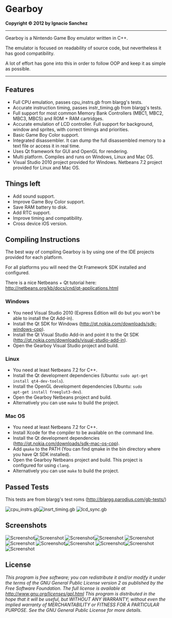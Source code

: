 Gearboy
=======
<b>Copyright &copy; 2012 by Ignacio Sanchez</b>

----------

Gearboy is a Nintendo Game Boy emulator written in C++.

The emulator is focused on readability of source code, but nevertheless it has good compatibility.

A lot of effort has gone into this in order to follow OOP and keep it as simple as possible.

----------

Features
--------

- Full CPU emulation, passes cpu_instrs.gb from blargg's tests.
- Accurate instruction timing, passes instr_timing.gb from blargg's tests.
- Full support for most common Memory Bank Controllers (MBC1, MBC2, MBC3, MBC5) and ROM + RAM cartridges.
- Accurate emulation of LCD controller. Full support for background, window and sprites, with correct timings and priorities.
- Basic Game Boy Color support.
- Integrated disassembler. It can dump the full disassembled memory to a text file or access it in real time.
- Uses Qt framework for GUI and OpenGL for rendering.
- Multi platform. Compiles and runs on Windows, Linux and Mac OS.
- Visual Studio 2010 project provided for Windows. Netbeans 7.2 project provided for Linux and Mac OS.

Things left
-----------

- Add sound support.
- Improve Game Boy Color support.
- Save RAM battery to disk.
- Add RTC support.
- Improve timing and compatibility.
- Cross device iOS version.

Compiling Instructions
----------------------

The best way of compiling Gearboy is by using one of the IDE projects provided for each platform.

For all platforms you will need the Qt Framework SDK installed and configured.

There is a nice Netbeans + Qt tutorial here: http://netbeans.org/kb/docs/cnd/qt-applications.html

### Windows
- You need Visual Studio 2010 (Express Edition will do but you won't be able to install the Qt Add-in).
- Install the Qt SDK for Windows (http://qt.nokia.com/downloads/sdk-windows-cpp).
- Install the Qt Visual Studio Add-in and point it to the Qt SDK (http://qt.nokia.com/downloads/visual-studio-add-in).
- Open the Gearboy Visual Studio project and build.

### Linux
- You need at least Netbeans 7.2 for C++.
- Install the Qt development dependencies (Ubuntu: <code>sudo apt-get install qt4-dev-tools</code>).
- Install the OpenGL development dependencies (Ubuntu: <code>sudo apt-get install freeglut3-dev</code>).
- Open the Gearboy Netbeans project and build.
- Alternatively you can use <code>make</code> to build the project.

### Mac OS
- You need at least Netbeans 7.2 for C++.
- Install Xcode for the compiler to be available on the command line.
- Install the Qt development dependencies (http://qt.nokia.com/downloads/sdk-mac-os-cpp).
- Add <code>qmake</code> to the PATH (You can find qmake in the bin directory where you have Qt SDK installed). 
- Open the Gearboy Netbeans project and build. This project is configured for using <code>clang</code>.
- Alternatively you can use <code>make</code> to build the project.

Passed Tests
------------

This tests are from blargg's test roms (http://blargg.parodius.com/gb-tests/)

![cpu_instrs.gb](http://www.geardome.com/files/gearboy/12.png)![insrt_timing.gb](http://www.geardome.com/files/gearboy/13.png) 
![lcd_sync.gb](http://www.geardome.com/files/gearboy/14.png)

Screenshots
-----------

![Screenshot](http://www.geardome.com/files/gearboy/1.png)![Screenshot](http://www.geardome.com/files/gearboy/2.png)
![Screenshot](http://www.geardome.com/files/gearboy/3.png)![Screenshot](http://www.geardome.com/files/gearboy/4.png)
![Screenshot](http://www.geardome.com/files/gearboy/5.png)![Screenshot](http://www.geardome.com/files/gearboy/6.png)
![Screenshot](http://www.geardome.com/files/gearboy/7.png)![Screenshot](http://www.geardome.com/files/gearboy/8.png)
![Screenshot](http://www.geardome.com/files/gearboy/9.png)![Screenshot](http://www.geardome.com/files/gearboy/10.png)
![Screenshot](http://www.geardome.com/files/gearboy/11.png)

License
-------

<i>This program is free software; you can redistribute it and/or modify it under the terms of the GNU General Public License version 2 as published by the Free Software Foundation. The full license is available at http://www.gnu.org/licenses/gpl.html This program is distributed in the hope that it will be useful, but WITHOUT ANY WARRANTY; without even the implied warranty of MERCHANTABILITY or FITNESS FOR A PARTICULAR PURPOSE. See the GNU General Public License for more details.</i>